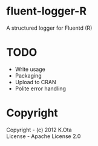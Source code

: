 fluent-logger-R
===============

A structured logger for Fluentd (R) 

TODO
===============

* Write usage
* Packaging
* Upload to CRAN
* Polite error handling

Copyright
===============

Copyright - (c) 2012 K.Ota  
License - Apache License 2.0